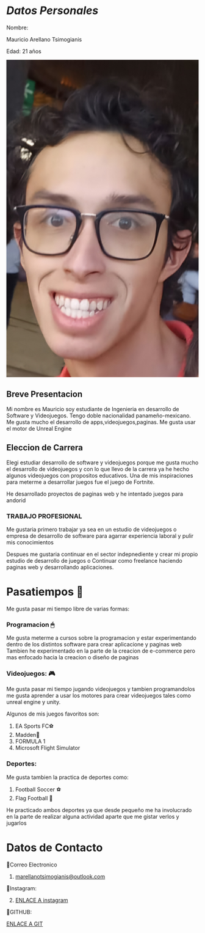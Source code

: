 # _Datos Personales_

Nombre:

Mauricio Arellano Tsimogianis

Edad: 21 años 

![YO](./img/YO.png)

## Breve Presentacion

Mi nombre es Mauricio soy estudiante de Ingenieria en desarrollo de Software y Videojuegos. Tengo doble nacionalidad panameño-mexicano. Me gusta mucho el desarrollo de apps,videojuegos,paginas.
Me gusta usar el motor de Unreal Engine

## Eleccion de Carrera

Elegi estudiar desarrollo de software y videojuegos porque  me gusta mucho el desarrollo de videojuegos y con lo que llevo de la carrera ya he hecho algunos videojuegos con propositos educativos. 
Una de mis inspiraciones para meterme a desarrollar juegos fue el juego de Fortnite.

He desarrollado proyectos de paginas web y he intentado juegos para andorid

### TRABAJO PROFESIONAL

Me gustaria primero trabajar ya sea en un estudio de videojuegos o empresa de desarrollo de software para agarrar experiencia laboral y pulir mis conocimientos

Despues me gustaria continuar en el sector indepnediente y crear mi propio estudio de desarrollo de juegos o Continuar como freelance haciendo paginas web y desarrollando aplicaciones.
# Pasatiempos 🎨

Me gusta pasar mi tiempo libre de varias formas:

### Programacion 🖱 

Me gusta meterme a cursos sobre la programacion y estar experimentando dentro de los distintos software para crear aplicacione y paginas web
Tambien he experimentado en la parte de la creacion de e-commerce pero mas enfocado hacia la creacion o diseño de paginas

### Videojuegos: 🎮

Me gusta pasar mi tiempo jugando videojuegos y tambien programandolos me gusta aprender a usar los motores para crear videojuegos tales como unreal engine y unity.

Algunos de mis juegos favoritos son:

1. EA Sports FC⚽
1. Madden🏈 
1. FORMULA 1
1. Microsoft Flight Simulator

### Deportes:

Me gusta tambien la practica de deportes como:

1. Football Soccer ⚽
2. Flag Football 🏈

He practicado ambos deportes ya que desde pequeño me ha involucrado en la parte de realizar alguna actividad aparte que me gistar verlos y jugarlos

# Datos de Contacto

🍲Correo Electronico

1. marellanotsimogianis@outlook.com

🍟Instagram: 

2. [ENLACE A instagram](https://www.instagram.com/mauricioarellanot/)

🧀GITHUB:

[ENLACE A GIT](https://github.com/MATMaucio)